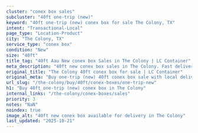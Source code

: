 ```yaml
---
cluster: "conex box sales"
subcluster: "40ft one-trip (new)"
keyword: "40ft one-trip (new) conex box for sale The Colony, TX"
intent: "Transactional-Local"
page_type: "Location-Product"
city: "The Colony, TX"
service_type: "conex box"
condition: "New"
size: "40ft"
title_tag: "40ft Aau New conex box Sales in The Colony | LC Container"
meta_description: "40ft new conex box sales in The Colony. Fast delivery, competitive pricing. Serving conex boxes area. Quote ID: VPQ. Call (214) 524-4168 for your free quote today."
original_title: "The Colony 40ft conex box for sale | LC Container"
original_meta: "Buy one-trip (new) 40ft conex box sale with local delivery in The Colony, TX. LC Container — local Since 2003. Request a fast quote today."
url_slug: "/the-colony/buy/40ft/conex-boxes/one-trip-new"
h1: "Buy 40ft one-trip (new) conex box in The Colony"
internal_links: "/the-colony/conex-boxes/sales"
priority: 3
notes: "NaN"
noindex: true
image_alt: "40ft new conex box available for delivery in The Colony"
last_updated: "2025-10-21"
---
```


<!-- TODO: Add unique city/inventory copy, images, and internal links here. -->
